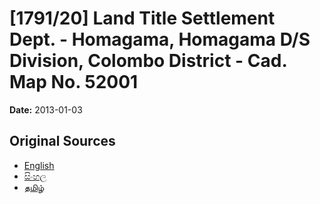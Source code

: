 # [1791/20] Land Title Settlement Dept. - Homagama, Homagama D/S Division, Colombo District - Cad. Map No. 52001

**Date:** 2013-01-03

## Original Sources

- [English](https://documents.gov.lk/view/extra-gazettes/2013/1/1791-20_E.pdf)
- [සිංහල](https://documents.gov.lk/view/extra-gazettes/2013/1/1791-20_S.pdf)
- [தமிழ்](https://documents.gov.lk/view/extra-gazettes/2013/1/1791-20_T.pdf)
